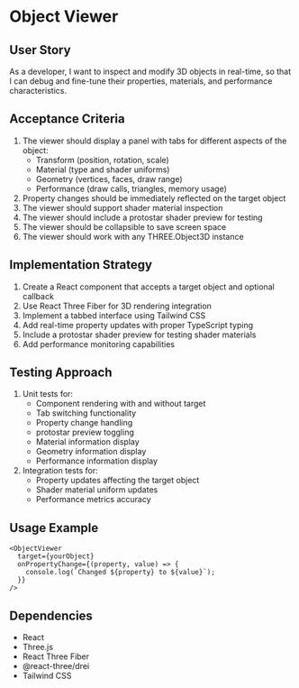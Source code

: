 # Object Viewer

## User Story
As a developer, I want to inspect and modify 3D objects in real-time, so that I can debug and fine-tune their properties, materials, and performance characteristics.

## Acceptance Criteria
1. The viewer should display a panel with tabs for different aspects of the object:
   - Transform (position, rotation, scale)
   - Material (type and shader uniforms)
   - Geometry (vertices, faces, draw range)
   - Performance (draw calls, triangles, memory usage)
2. Property changes should be immediately reflected on the target object
3. The viewer should support shader material inspection
4. The viewer should include a protostar shader preview for testing
5. The viewer should be collapsible to save screen space
6. The viewer should work with any THREE.Object3D instance

## Implementation Strategy
1. Create a React component that accepts a target object and optional callback
2. Use React Three Fiber for 3D rendering integration
3. Implement a tabbed interface using Tailwind CSS
4. Add real-time property updates with proper TypeScript typing
5. Include a protostar shader preview for testing shader materials
6. Add performance monitoring capabilities

## Testing Approach
1. Unit tests for:
   - Component rendering with and without target
   - Tab switching functionality
   - Property change handling
   - protostar preview toggling
   - Material information display
   - Geometry information display
   - Performance information display
2. Integration tests for:
   - Property updates affecting the target object
   - Shader material uniform updates
   - Performance metrics accuracy

## Usage Example
```tsx
<ObjectViewer 
  target={yourObject} 
  onPropertyChange={(property, value) => {
    console.log(`Changed ${property} to ${value}`);
  }} 
/>
```

## Dependencies
- React
- Three.js
- React Three Fiber
- @react-three/drei
- Tailwind CSS 
